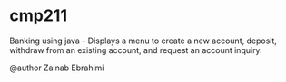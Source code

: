 cmp211
======

Banking using java -
Displays a menu to create a new account, deposit, withdraw from an existing account, and request an account inquiry.
  
@author Zainab Ebrahimi
